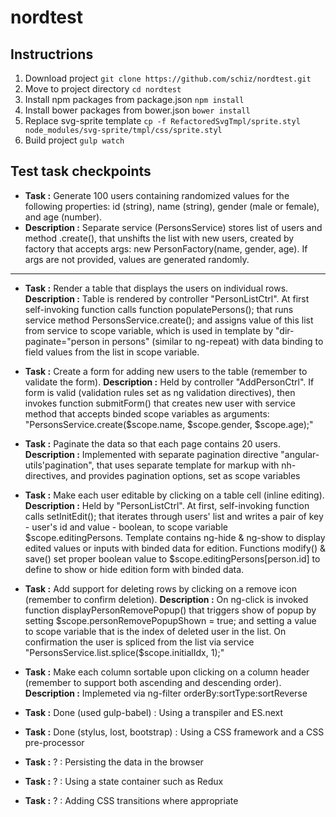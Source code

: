 # nordtest

## Instructrions

1. Download project `git clone https://github.com/schiz/nordtest.git`
2. Move to project directory `cd nordtest` 
3. Install npm packages from package.json `npm install`
4. Install bower packages from bower.json `bower install`
5. Replace svg-sprite template `cp -f RefactoredSvgTmpl/sprite.styl node_modules/svg-sprite/tmpl/css/sprite.styl`
5. Build project `gulp watch`

## Test task checkpoints
- **Task :** Generate 100 users containing randomized values for the following properties: id (string), name (string), gender (male or female), and age (number). 
- **Description :** Separate service (PersonsService) stores list of users and method .create(), that unshifts the list with new users, created by factory that accepts args: new PersonFactory(name, gender, age). If args are not provided, values are generated randomly.
___
- **Task :** Render a table that displays the users on individual rows. **Description :** Table is rendered by controller "PersonListCtrl". At first self-invoking function calls function populatePersons(); that runs service method PersonsService.create(); and assigns value of this list from service to scope variable, which is used in template by "dir-paginate="person in persons" (similar to ng-repeat) with data binding to field values from the list in scope variable.
- **Task :** Create a form for adding new users to the table (remember to validate the form). **Description :** Held by controller "AddPersonCtrl". If form is valid (validation rules set as ng validation directives), then invokes function submitForm() that creates new user with service method that accepts binded scope variables as arguments: "PersonsService.create($scope.name, $scope.gender, $scope.age);"
- **Task :** Paginate the data so that each page contains 20 users. **Description :** Implemented with separate pagination directive "angular-utils'pagination", that uses separate template for markup with nh-directives, and provides pagination options, set as scope variables
- **Task :** Make each user editable by clicking on a table cell (inline editing). **Description :** Held by "PersonListCtrl". At first, self-invoking function calls setInitEdit(); that iterates through users' list and writes a pair of key - user's id and value - boolean, to scope variable $scope.editingPersons. Template contains ng-hide & ng-show to display edited values or inputs with binded data for edition. Functions modify() & save() set proper boolean value to $scope.editingPersons[person.id] to define to show or hide edition form with binded data.
- **Task :** Add support for deleting rows by clicking on a remove icon (remember to confirm deletion). **Description :** On ng-click is invoked function displayPersonRemovePopup() that triggers show of popup by setting $scope.personRemovePopupShown = true; and setting a value to scope variable that is the index of deleted user in the list. On confirmation the user is spliced from the list via service "PersonsService.list.splice($scope.initialIdx, 1);"
- **Task :** Make each column sortable upon clicking on a column header (remember to support both ascending and descending order). **Description :** Implemeted via ng-filter orderBy:sortType:sortReverse

- **Task :** Done (used gulp-babel) : Using a transpiler and ES.next
- **Task :** Done (stylus, lost, bootstrap) : Using a CSS framework and a CSS pre-processor
- **Task :** ? : Persisting the data in the browser
- **Task :** ? : Using a state container such as Redux
- **Task :** ? : Adding CSS transitions where appropriate
